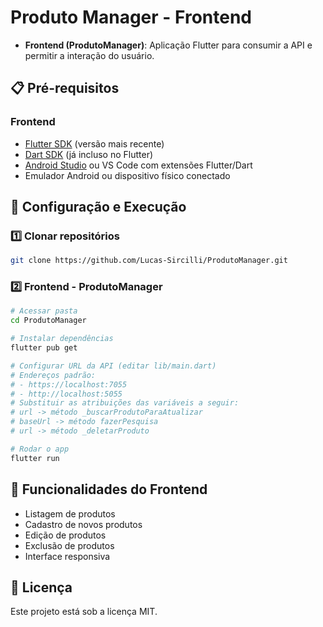 # Produto Manager - Frontend

- **Frontend (ProdutoManager)**: Aplicação Flutter para consumir a API e permitir a interação do usuário.

## 📋 Pré-requisitos

### Frontend
- [Flutter SDK](https://docs.flutter.dev/get-started/install) (versão mais recente)
- [Dart SDK](https://dart.dev/get-dart) (já incluso no Flutter)
- [Android Studio](https://developer.android.com/studio) ou VS Code com extensões Flutter/Dart
- Emulador Android ou dispositivo físico conectado

## 🚀 Configuração e Execução

### 1️⃣ Clonar repositórios
```bash
git clone https://github.com/Lucas-Sircilli/ProdutoManager.git
```

### 2️⃣ Frontend - ProdutoManager
```bash
# Acessar pasta
cd ProdutoManager

# Instalar dependências
flutter pub get

# Configurar URL da API (editar lib/main.dart)
# Endereços padrão:
# - https://localhost:7055
# - http://localhost:5055
# Substituir as atribuições das variáveis a seguir:
# url -> método _buscarProdutoParaAtualizar
# baseUrl -> método fazerPesquisa
# url -> método _deletarProduto

# Rodar o app
flutter run
```

## 📱 Funcionalidades do Frontend
- Listagem de produtos
- Cadastro de novos produtos
- Edição de produtos
- Exclusão de produtos
- Interface responsiva

## 📄 Licença
Este projeto está sob a licença MIT.
